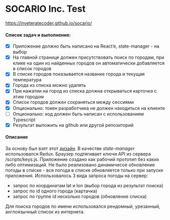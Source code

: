 # SOCARIO Inc. Test
https://inveteratecoder.github.io/socario/

#### Список задач и выполнение:

- [x] Приложение должно быть написано на React’e, state-manager - на выбор
- [x] На главной странице должен присутствовать поиск по городам, при клике на один из найденных городов он автоматически добавляется в список городов
- [x] В списке городов показывается название города и текущая температура
- [x] Города из списка можно удалять
- [x] При нажатии на город из списка должна открываться карточка с этим городом
- [x] Список городов должен сохраняться между сессиями
- [x] Опционально: токен разработчика не должен находиться на клиенте
- [ ] Опционально: код должен быть написан с использованием Typescript
- [x] Результат выложить на github или другой репозиторий

#### Описание

За основу был взят этот [дизайн](https://www.figma.com/file/H5Vlo8RDtFN8l4Mwm26g6y/Minimal-Weather-App). В качестве _state-manager_ использовался Redux. Браузер подтягивает ключи API из сервера /scripts/keys.js. Приложение создано как рабочий прототип без каких либо оптимизаций. Не было реализовано динамичесое обновление погоды в списке - вся погода в списке обновляется только при запуске приложения. Использовалось 3 вида запроса погоды на сервер:
* запрос по координатам lat и lon (выбор города из результат поиска)
* запрос по id одного города (картачка)
* запрос по группе id несколько городов (обновление списка)

Для поиска городов по имени использовался рендомный, урезанный, англоязычный список из интернета.
